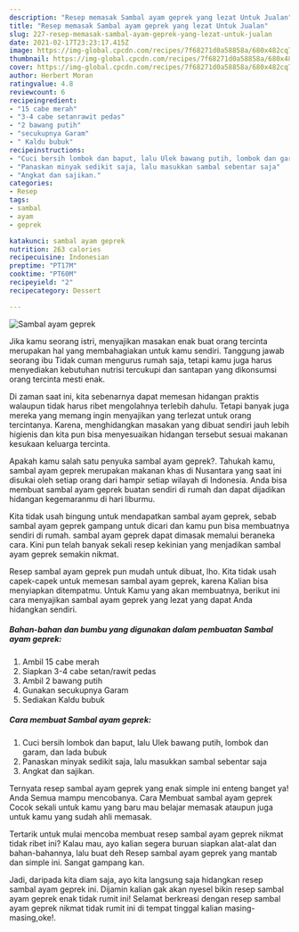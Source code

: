 ```yaml
---
description: "Resep memasak Sambal ayam geprek yang lezat Untuk Jualan"
title: "Resep memasak Sambal ayam geprek yang lezat Untuk Jualan"
slug: 227-resep-memasak-sambal-ayam-geprek-yang-lezat-untuk-jualan
date: 2021-02-17T23:23:17.415Z
image: https://img-global.cpcdn.com/recipes/7f68271d0a58858a/680x482cq70/sambal-ayam-geprek-foto-resep-utama.jpg
thumbnail: https://img-global.cpcdn.com/recipes/7f68271d0a58858a/680x482cq70/sambal-ayam-geprek-foto-resep-utama.jpg
cover: https://img-global.cpcdn.com/recipes/7f68271d0a58858a/680x482cq70/sambal-ayam-geprek-foto-resep-utama.jpg
author: Herbert Moran
ratingvalue: 4.8
reviewcount: 6
recipeingredient:
- "15 cabe merah"
- "3-4 cabe setanrawit pedas"
- "2 bawang putih"
- "secukupnya Garam"
- " Kaldu bubuk"
recipeinstructions:
- "Cuci bersih lombok dan baput, lalu Ulek bawang putih, lombok dan garam, dan lada bubuk"
- "Panaskan minyak sedikit saja, lalu masukkan sambal sebentar saja"
- "Angkat dan sajikan."
categories:
- Resep
tags:
- sambal
- ayam
- geprek

katakunci: sambal ayam geprek 
nutrition: 263 calories
recipecuisine: Indonesian
preptime: "PT17M"
cooktime: "PT60M"
recipeyield: "2"
recipecategory: Dessert

---
```



![Sambal ayam geprek](https://img-global.cpcdn.com/recipes/7f68271d0a58858a/680x482cq70/sambal-ayam-geprek-foto-resep-utama.jpg)

Jika kamu seorang istri, menyajikan masakan enak buat orang tercinta merupakan hal yang membahagiakan untuk kamu sendiri. Tanggung jawab seorang ibu Tidak cuman mengurus rumah saja, tetapi kamu juga harus menyediakan kebutuhan nutrisi tercukupi dan santapan yang dikonsumsi orang tercinta mesti enak.

Di zaman  saat ini, kita sebenarnya dapat memesan hidangan praktis walaupun tidak harus ribet mengolahnya terlebih dahulu. Tetapi banyak juga mereka yang memang ingin menyajikan yang terlezat untuk orang tercintanya. Karena, menghidangkan masakan yang dibuat sendiri jauh lebih higienis dan kita pun bisa menyesuaikan hidangan tersebut sesuai makanan kesukaan keluarga tercinta. 



Apakah kamu salah satu penyuka sambal ayam geprek?. Tahukah kamu, sambal ayam geprek merupakan makanan khas di Nusantara yang saat ini disukai oleh setiap orang dari hampir setiap wilayah di Indonesia. Anda bisa membuat sambal ayam geprek buatan sendiri di rumah dan dapat dijadikan hidangan kegemaranmu di hari liburmu.

Kita tidak usah bingung untuk mendapatkan sambal ayam geprek, sebab sambal ayam geprek gampang untuk dicari dan kamu pun bisa membuatnya sendiri di rumah. sambal ayam geprek dapat dimasak memalui beraneka cara. Kini pun telah banyak sekali resep kekinian yang menjadikan sambal ayam geprek semakin nikmat.

Resep sambal ayam geprek pun mudah untuk dibuat, lho. Kita tidak usah capek-capek untuk memesan sambal ayam geprek, karena Kalian bisa menyiapkan ditempatmu. Untuk Kamu yang akan membuatnya, berikut ini cara menyajikan sambal ayam geprek yang lezat yang dapat Anda hidangkan sendiri.

<!--inarticleads1-->

##### Bahan-bahan dan bumbu yang digunakan dalam pembuatan Sambal ayam geprek:

1. Ambil 15 cabe merah
1. Siapkan 3-4 cabe setan/rawit pedas
1. Ambil 2 bawang putih
1. Gunakan secukupnya Garam
1. Sediakan  Kaldu bubuk




<!--inarticleads2-->

##### Cara membuat Sambal ayam geprek:

1. Cuci bersih lombok dan baput, lalu Ulek bawang putih, lombok dan garam, dan lada bubuk
1. Panaskan minyak sedikit saja, lalu masukkan sambal sebentar saja
1. Angkat dan sajikan.




Ternyata resep sambal ayam geprek yang enak simple ini enteng banget ya! Anda Semua mampu mencobanya. Cara Membuat sambal ayam geprek Cocok sekali untuk kamu yang baru mau belajar memasak ataupun juga untuk kamu yang sudah ahli memasak.

Tertarik untuk mulai mencoba membuat resep sambal ayam geprek nikmat tidak ribet ini? Kalau mau, ayo kalian segera buruan siapkan alat-alat dan bahan-bahannya, lalu buat deh Resep sambal ayam geprek yang mantab dan simple ini. Sangat gampang kan. 

Jadi, daripada kita diam saja, ayo kita langsung saja hidangkan resep sambal ayam geprek ini. Dijamin kalian gak akan nyesel bikin resep sambal ayam geprek enak tidak rumit ini! Selamat berkreasi dengan resep sambal ayam geprek nikmat tidak rumit ini di tempat tinggal kalian masing-masing,oke!.

